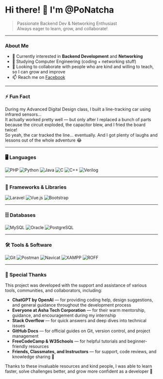 # Hi there! 👋 I'm @PoNatcha

> Passionate Backend Dev & Networking Enthusiast  
> Always eager to learn, grow, and collaborate!

---

### About Me  
- 👀 Currently interested in **Backend Development** and **Networking**  
- 🌱 Studying Computer Engineering (coding + networking stuff)  
- 💞️ Looking to collaborate with people who are kind and willing to teach, so I can grow and improve  
- 📫 Reach me on [Facebook](https://www.facebook.com/Natcha.O.49)  

---

### ⚡ Fun Fact  
During my Advanced Digital Design class, I built a line-tracking car using infrared sensors...  
It actually worked pretty well — but only after I replaced a bunch of parts because the circuit exploded, the capacitor blew, and I fried the board twice!  
So yeah, the car tracked the line... eventually. And I got plenty of laughs and lessons out of the whole adventure 😂

---

### 🖥️ Languages  
![PHP](https://img.shields.io/badge/-PHP-777BB4?style=for-the-badge&logo=php&logoColor=white)
![Python](https://img.shields.io/badge/-Python-3776AB?style=for-the-badge&logo=python&logoColor=white)
![Java](https://img.shields.io/badge/-Java-007396?style=for-the-badge&logo=java&logoColor=white)
![C](https://img.shields.io/badge/-C-A8B9CC?style=for-the-badge&logo=c&logoColor=white)
![C++](https://img.shields.io/badge/-C++-00599C?style=for-the-badge&logo=c%2B%2B&logoColor=white)
![Verilog](https://img.shields.io/badge/-Verilog-FF2C2C?style=for-the-badge&logo=verilog&logoColor=white)

---

### 🧰 Frameworks & Libraries  
![Laravel](https://img.shields.io/badge/-Laravel-F9532F?style=for-the-badge&logo=laravel&logoColor=white)
![Vue.js](https://img.shields.io/badge/-Vue.js-4FC08D?style=for-the-badge&logo=vue.js&logoColor=white)
![Bootstrap](https://img.shields.io/badge/-Bootstrap-563D7C?style=for-the-badge&logo=bootstrap&logoColor=white)

---

### 🗄️ Databases  
![MySQL](https://img.shields.io/badge/-MySQL-4479A1?style=for-the-badge&logo=mysql&logoColor=white)
![Oracle](https://img.shields.io/badge/-Oracle-F80000?style=for-the-badge&logo=oracle&logoColor=white)
![PostgreSQL](https://img.shields.io/badge/-PostgreSQL-336791?style=for-the-badge&logo=postgresql&logoColor=white)

---

### 🛠️ Tools & Software  
![Git](https://img.shields.io/badge/-Git-F05032?style=for-the-badge&logo=git&logoColor=white)
![Postman](https://img.shields.io/badge/-Postman-FF6C37?style=for-the-badge&logo=postman&logoColor=white)
![Navicat](https://img.shields.io/badge/-Navicat-00B3F0?style=for-the-badge&logo=navicat&logoColor=white)
![XAMPP](https://img.shields.io/badge/-XAMPP-F05032?style=for-the-badge&logo=xampp&logoColor=white)
![ROFF](https://img.shields.io/badge/-ROFF-000000?style=for-the-badge&logo=gnubash&logoColor=white)

---


### 🙏 Special Thanks  
This project was developed with the support and assistance of various tools, communities, and collaborators, including:

- **ChatGPT by OpenAI** — for providing coding help, design suggestions, and general guidance throughout the development process  
- **Everyone at Asha Tech Corporation** — for their warm mentorship, guidance, and encouragement during my internship  
- **Stack Overflow** — for quick answers and deep dives into technical issues  
- **GitHub Docs** — for official guides on Git, version control, and project management  
- **FreeCodeCamp & W3Schools** — for helpful tutorials and beginner-friendly resources  
- **Friends, Classmates, and Instructors** — for support, code reviews, and knowledge sharing 💙

Thanks to these invaluable resources and kind people, I was able to learn faster, solve challenges better, and grow more confident as a developer 🚀

